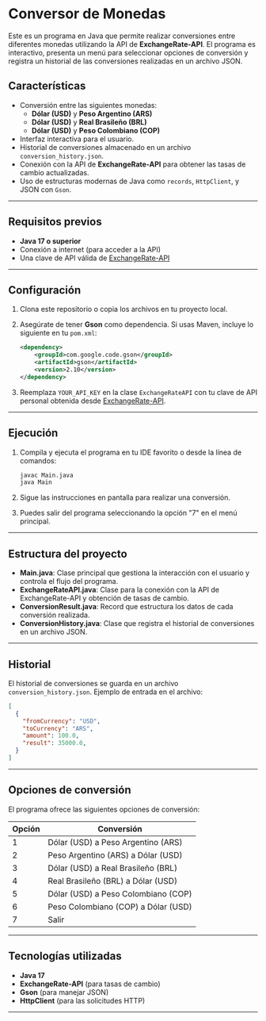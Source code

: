 # **Conversor de Monedas**

Este es un programa en Java que permite realizar conversiones entre diferentes monedas utilizando la API de **ExchangeRate-API**. El programa es interactivo, presenta un menú para seleccionar opciones de conversión y registra un historial de las conversiones realizadas en un archivo JSON.

## **Características**

- Conversión entre las siguientes monedas:
  - **Dólar (USD)** y **Peso Argentino (ARS)**
  - **Dólar (USD)** y **Real Brasileño (BRL)**
  - **Dólar (USD)** y **Peso Colombiano (COP)**
- Interfaz interactiva para el usuario.
- Historial de conversiones almacenado en un archivo `conversion_history.json`.
- Conexión con la API de **ExchangeRate-API** para obtener las tasas de cambio actualizadas.
- Uso de estructuras modernas de Java como `records`, `HttpClient`, y JSON con `Gson`.

---

## **Requisitos previos**

- **Java 17 o superior**
- Conexión a internet (para acceder a la API)
- Una clave de API válida de [ExchangeRate-API](https://www.exchangerate-api.com/)

---

## **Configuración**

1. Clona este repositorio o copia los archivos en tu proyecto local.
2. Asegúrate de tener **Gson** como dependencia. Si usas Maven, incluye lo siguiente en tu `pom.xml`:

   ```xml
   <dependency>
       <groupId>com.google.code.gson</groupId>
       <artifactId>gson</artifactId>
       <version>2.10</version>
   </dependency>
   ```

3. Reemplaza `YOUR_API_KEY` en la clase `ExchangeRateAPI` con tu clave de API personal obtenida desde [ExchangeRate-API](https://www.exchangerate-api.com/).

---

## **Ejecución**

1. Compila y ejecuta el programa en tu IDE favorito o desde la línea de comandos:
   ```bash
   javac Main.java
   java Main
   ```

2. Sigue las instrucciones en pantalla para realizar una conversión.

3. Puedes salir del programa seleccionando la opción "7" en el menú principal.

---

## **Estructura del proyecto**

- **Main.java**: Clase principal que gestiona la interacción con el usuario y controla el flujo del programa.
- **ExchangeRateAPI.java**: Clase para la conexión con la API de ExchangeRate-API y obtención de tasas de cambio.
- **ConversionResult.java**: Record que estructura los datos de cada conversión realizada.
- **ConversionHistory.java**: Clase que registra el historial de conversiones en un archivo JSON.

---

## **Historial**

El historial de conversiones se guarda en un archivo `conversion_history.json`. Ejemplo de entrada en el archivo:

```json
[
  {
    "fromCurrency": "USD",
    "toCurrency": "ARS",
    "amount": 100.0,
    "result": 35000.0,    
  }
]
```

---

## **Opciones de conversión**

El programa ofrece las siguientes opciones de conversión:

| Opción | Conversión                     |
|--------|--------------------------------|
| 1      | Dólar (USD) a Peso Argentino (ARS) |
| 2      | Peso Argentino (ARS) a Dólar (USD) |
| 3      | Dólar (USD) a Real Brasileño (BRL) |
| 4      | Real Brasileño (BRL) a Dólar (USD) |
| 5      | Dólar (USD) a Peso Colombiano (COP) |
| 6      | Peso Colombiano (COP) a Dólar (USD) |
| 7      | Salir                         |

---

## **Tecnologías utilizadas**

- **Java 17**
- **ExchangeRate-API** (para tasas de cambio)
- **Gson** (para manejar JSON)
- **HttpClient** (para las solicitudes HTTP)

---

